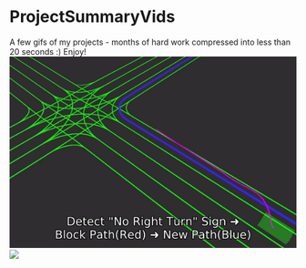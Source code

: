 # ProjectSummaryVids
A few gifs of my projects - months of hard work compressed into less than 20 seconds :) Enjoy!
<img src='./AutonomousPathPlanning.gif'>
<img src='./AutonomousMiniCar.gif'>
